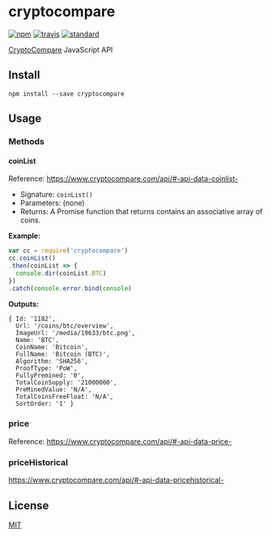cryptocompare
=============

[![npm][npm-image]][npm-url]
[![travis][travis-image]][travis-url]
[![standard][standard-image]][standard-url]

[npm-image]: https://img.shields.io/npm/v/cryptocompare.svg?style=flat-square
[npm-url]: https://www.npmjs.com/package/cryptocompare
[travis-image]: https://img.shields.io/travis/ExodusMovement/cryptocompare.svg?style=flat-square
[travis-url]: https://travis-ci.org/ExodusMovement/cryptocompare
[standard-image]: https://img.shields.io/badge/code%20style-standard-brightgreen.svg?style=flat-square
[standard-url]: http://npm.im/standard

[CryptoCompare](https://www.cryptocompare.com/) JavaScript API

Install
-------

    npm install --save cryptocompare


Usage
-----

### Methods

#### coinList

Reference: https://www.cryptocompare.com/api/#-api-data-coinlist-

- Signature: `coinList()`
- Parameters: (none)           
- Returns:    A Promise function that returns contains an associative array of coins.

**Example:**

```js
var cc = require('cryptocompare')
cc.coinList()
.then(coinList => {
  console.dir(coinList.BTC)
})
.catch(console.error.bind(console)
```

**Outputs:**

```
{ Id: '1182',
  Url: '/coins/btc/overview',
  ImageUrl: '/media/19633/btc.png',
  Name: 'BTC',
  CoinName: 'Bitcoin',
  FullName: 'Bitcoin (BTC)',
  Algorithm: 'SHA256',
  ProofType: 'PoW',
  FullyPremined: '0',
  TotalCoinSupply: '21000000',
  PreMinedValue: 'N/A',
  TotalCoinsFreeFloat: 'N/A',
  SortOrder: '1' }
```

### price

Reference: https://www.cryptocompare.com/api/#-api-data-price-


### priceHistorical

https://www.cryptocompare.com/api/#-api-data-pricehistorical-





## License

[MIT](LICENSE.md)
